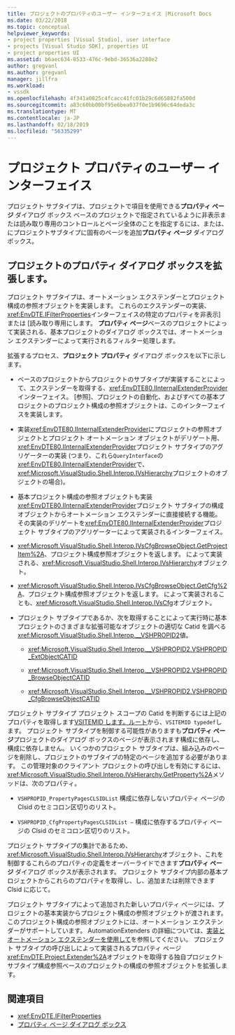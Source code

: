 ```yaml
---
title: プロジェクトのプロパティのユーザー インターフェイス |Microsoft Docs
ms.date: 03/22/2018
ms.topic: conceptual
helpviewer_keywords:
- project properties [Visual Studio], user interface
- projects [Visual Studio SDK], properties UI
- project properties UI
ms.assetid: b6aec634-8533-476c-9ebd-36536a2288e2
author: gregvanl
ms.author: gregvanl
manager: jillfra
ms.workload:
- vssdk
ms.openlocfilehash: 4f341a0825c4fcacc41fc01b29c6d65882fa500d
ms.sourcegitcommit: a83c60bb00bf95e6bea037f0e1b9696c64deda3c
ms.translationtype: MT
ms.contentlocale: ja-JP
ms.lasthandoff: 02/18/2019
ms.locfileid: "56335299"
---
```

# <a name="project-property-user-interface"></a>プロジェクト プロパティのユーザー インターフェイス

プロジェクト サブタイプは、プロジェクトで項目を使用できる**プロパティ ページ** ダイアログ ボックス ベースのプロジェクトで指定されているように非表示または読み取り専用のコントロールとページ全体のことを指定するには、または、にプロジェクトサブタイプに固有のページを追加**プロパティ ページ** ダイアログ ボックス。

## <a name="extending-the-project-property-dialog-box"></a>プロジェクトのプロパティ ダイアログ ボックスを拡張します。

プロジェクト サブタイプは、オートメーション エクステンダーとプロジェクト構成の参照オブジェクトを実装します。 これらのエクステンダーの実装、<xref:EnvDTE.IFilterProperties>インターフェイスの特定のプロパティを非表示] または [読み取り専用にします。 **プロパティ ページ**ベースのプロジェクトによって実装される、基本プロジェクトのダイアログ ボックスでは、オートメーション エクステンダーによって実行されるフィルター処理します。

拡張するプロセス、**プロジェクト プロパティ** ダイアログ ボックスを以下に示します。

-   ベースのプロジェクトからプロジェクトのサブタイプが実装することによって、エクステンダーを取得する、<xref:EnvDTE80.IInternalExtenderProvider>インターフェイス。 [参照]、プロジェクトの自動化、およびすべての基本プロジェクトのプロジェクト構成の参照オブジェクトは、このインターフェイスを実装します。

-   実装<xref:EnvDTE80.IInternalExtenderProvider>にプロジェクトの参照オブジェクトとプロジェクト オートメーション オブジェクトがデリゲート用、<xref:EnvDTE80.IInternalExtenderProvider>プロジェクト サブタイプのアグリゲーターの実装 (つまり、これら`QueryInterface`の<xref:EnvDTE80.IInternalExtenderProvider>で、 <xref:Microsoft.VisualStudio.Shell.Interop.IVsHierarchy>プロジェクトのオブジェクトの場合)。

-   基本プロジェクト構成の参照オブジェクトも実装<xref:EnvDTE80.IInternalExtenderProvider>プロジェクト サブタイプの構成オブジェクトからオートメーション エクステンダーに直接接続する機能。 その実装のデリゲートを<xref:EnvDTE80.IInternalExtenderProvider>プロジェクト サブタイプのアグリゲーターによって実装されるインターフェイス。

-   <xref:Microsoft.VisualStudio.Shell.Interop.IVsCfgBrowseObject.GetProjectItem%2A>、プロジェクト構成参照オブジェクトを返します。 によって実装される、<xref:Microsoft.VisualStudio.Shell.Interop.IVsHierarchy>オブジェクト。

-   <xref:Microsoft.VisualStudio.Shell.Interop.IVsCfgBrowseObject.GetCfg%2A>、プロジェクト構成参照オブジェクトを返します。 によって実装されることも、<xref:Microsoft.VisualStudio.Shell.Interop.IVsCfg>オブジェクト。

-   プロジェクト サブタイプであるか、次を取得することによって実行時に基本プロジェクトのさまざまな拡張可能なオブジェクトの適切な Catid を調べる<xref:Microsoft.VisualStudio.Shell.Interop.__VSHPROPID2>値。

    - <xref:Microsoft.VisualStudio.Shell.Interop.__VSHPROPID2.VSHPROPID_ExtObjectCATID>

    - <xref:Microsoft.VisualStudio.Shell.Interop.__VSHPROPID2.VSHPROPID_BrowseObjectCATID>

    - <xref:Microsoft.VisualStudio.Shell.Interop.__VSHPROPID2.VSHPROPID_CfgBrowseObjectCATID>

プロジェクト サブタイプ プロジェクト スコープの Catid を判断するには上記のプロパティを取得します[VSITEMID します。ルート](<xref:Microsoft.VisualStudio.VSConstants.VSITEMID#Microsoft_VisualStudio_VSConstants_VSITEMID_Root>)から、`VSITEMID typedef`します。 プロジェクト サブタイプを制御する可能性がありますも**プロパティ ページ**プロジェクトのダイアログ ボックスのページが表示されます構成に依存し、構成に依存しません。 いくつかのプロジェクト サブタイプは、組み込みのページを削除し、プロジェクトのサブタイプの特定のページを追加する必要があります。 この管理対象のクライアント プロジェクトの呼び出しを有効にするには、<xref:Microsoft.VisualStudio.Shell.Interop.IVsHierarchy.GetProperty%2A>メソッドは、次のプロパティ。

-   `VSHPROPID_PropertyPagesCLSIDList` 構成に依存しないプロパティ ページの Clsid のセミコロン区切りのリスト。

-   `VSHPROPID_CfgPropertyPagesCLSIDList —` 構成に依存するプロパティ ページの Clsid のセミコロン区切りのリスト。

プロジェクト サブタイプの集計であるため、<xref:Microsoft.VisualStudio.Shell.Interop.IVsHierarchy>オブジェクト、これを制御するこれらのプロパティの定義をオーバーライドできます**プロパティ ページ** ダイアログ ボックスが表示されます。 プロジェクト サブタイプ内部の基本プロジェクトからこれらのプロパティを取得し、し、追加または削除できます Clsid に応じて。

プロジェクト サブタイプによって追加された新しいプロパティ ページには、プロジェクトの基本実装からプロジェクト構成の参照オブジェクトが渡されます。 このプロジェクト構成の参照オブジェクトには、オートメーション エクステンダーがサポートしています。 AutomationExtenders の詳細については、[実装とオートメーション エクステンダーを使用して](https://msdn.microsoft.com/Library/0d5c218c-f412-4b28-ab0c-33a611f62356)を参照してください。 プロジェクト サブタイプの呼び出しによって実装されるプロパティ ページ<xref:EnvDTE.Project.Extender%2A>オブジェクトを取得する独自プロジェクト サブタイプ構成参照ベースのプロジェクトの構成の参照オブジェクトを拡張します。

## <a name="see-also"></a>関連項目

- <xref:EnvDTE.IFilterProperties>
- [プロパティ ページ ダイアログ ボックス](/previous-versions/visualstudio/visual-studio-2010/as5chysf(v=vs.100))